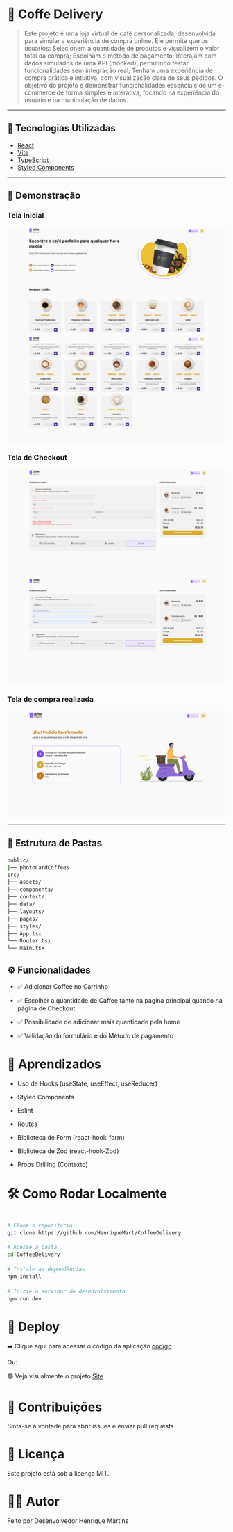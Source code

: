 # 📘 Coffe Delivery

> Este projeto é uma loja virtual de café personalizada, desenvolvida para simular a experiência de compra online. Ele permite que os usuários: Selecionem a quantidade de produtos e visualizem o valor total da compra; Escolham o método de pagamento; Interajam com dados simulados de uma API (mocked), permitindo testar funcionalidades sem integração real; Tenham uma experiência de compra prática e intuitiva, com visualização clara de seus pedidos.
> O objetivo do projeto é demonstrar funcionalidades essenciais de um e-commerce de forma simples e interativa, focando na experiência do usuário e na manipulação de dados.
---

## 🚀 Tecnologias Utilizadas

- [React](https://reactjs.org/)
- [Vite](https://vitejs.dev/)
- [TypeScript](https://www.typescriptlang.org/docs/)
- [Styled Components](https://styled-components.com/) 

---

## 📸 Demonstração

### Tela Inicial  

![Home](/src/assets/readme/Home.png)![Home](/src/assets/readme/Home2.png)

### Tela de Checkout 

![Checkout](/src/assets/readme/checkout.png) ![Checkout](/src/assets/readme/checkout2.png)

### Tela de compra realizada

![Cofffee Delivery](/src/assets/readme/finaly.png) 

---

## 📂 Estrutura de Pastas

```bash
public/
|── photoCardCoffees
src/
├── assets/
├── components/
├── context/
├── data/
├── layouts/
├── pages/
├── styles/
├── App.tsx
└── Router.tsx
└── main.tsx
```
## ⚙️ Funcionalidades

- ✅ Adicionar Coffee no Carrinho

- ✅ Escolher a quantidade de Caffee tanto na página principal quando na página de Checkout

- ✅ Possibilidade de adicionar mais quantidade pela home

- ✅ Validação do formulário e do Método de pagamento

# 🧠 Aprendizados

- Uso de Hooks (useState, useEffect, useReducer)

- Styled Components

- Eslint

- Routes

- Biblioteca de Form (react-hook-form)

- Biblioteca de Zod (react-hook-Zod)

- Props Drilling (Contexto)


# 🛠️ Como Rodar Localmente

```bash

# Clone o repositório
git clone https://github.com/HenriqueMart/CoffeeDelivery

# Acesse a pasta
cd CoffeeDelivery

# Instale as dependências
npm install

# Inicie o servidor de desenvolvimento
npm run dev

```

# 🔗 Deploy

➡️ Clique aqui para acessar o código da aplicação [codigo](https://github.com/HenriqueMart/CoffeeDelivery)

Ou:

🟢 Veja visualmente o projeto [Site](https://henriquemart.github.io/CoffeeDelivery) 

# 🤝 Contribuições
Sinta-se à vontade para abrir issues e enviar pull requests.

# 📄 Licença
Este projeto está sob a licença MIT.

# 👨‍💻 Autor
Feito por Desenvolvedor Henrique Martins

